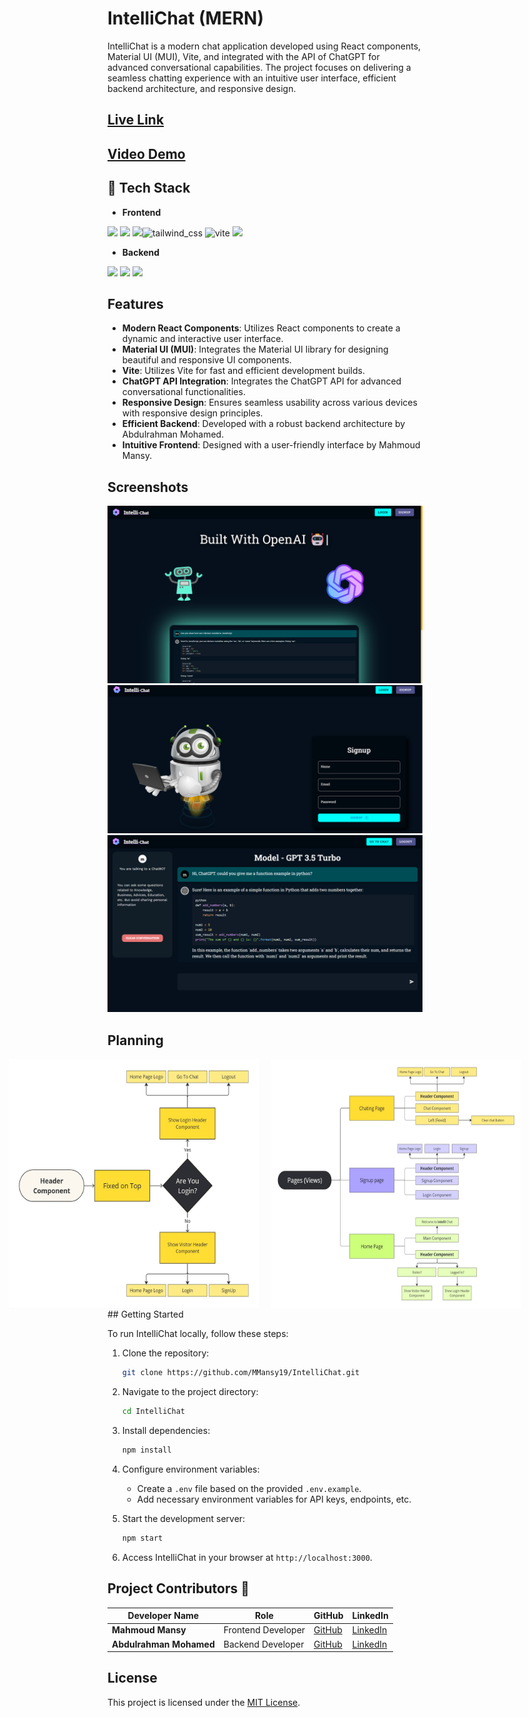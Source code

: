 # IntelliChat (MERN)

IntelliChat is a modern chat application developed using React components, Material UI (MUI), Vite, and integrated with the API of ChatGPT for advanced conversational capabilities. The project focuses on delivering a seamless chatting experience with an intuitive user interface, efficient backend architecture, and responsive design.

## [Live Link](https://intellichat-mern.netlify.app/)

## [Video Demo](https://drive.google.com/file/d/1XzJqS7IeBl8jcrYii-QMq8KDn1O9cM33/view?usp=sharing)


## 🧰 Tech Stack

- **Frontend**

<img src="https://img.icons8.com/color/48/000000/react-native.png"/> <img src="https://img.icons8.com/color/48/000000/redux.png"/> <img src="https://img.icons8.com/color/48/000000/typescript.png"/><img width="48" height="48" src="https://img.icons8.com/fluency/48/tailwind_css.png" alt="tailwind_css"/> <img width="48" height="48" src="https://img.icons8.com/fluency/48/vite.png" alt="vite"/> <img src="https://img.icons8.com/color/48/000000/figma.png">

- **Backend**

<img src="https://img.icons8.com/color/48/000000/nodejs.png"/> <img src="https://img.icons8.com/color/48/000000/express-js.png"/> <img src="https://img.icons8.com/color/48/000000/mongodb.png"/>


## Features

- **Modern React Components**: Utilizes React components to create a dynamic and interactive user interface.
- **Material UI (MUI)**: Integrates the Material UI library for designing beautiful and responsive UI components.
- **Vite**: Utilizes Vite for fast and efficient development builds.
- **ChatGPT API Integration**: Integrates the ChatGPT API for advanced conversational functionalities.
- **Responsive Design**: Ensures seamless usability across various devices with responsive design principles.
- **Efficient Backend**: Developed with a robust backend architecture by Abdulrahman Mohamed.
- **Intuitive Frontend**: Designed with a user-friendly interface by Mahmoud Mansy.

## Screenshots

![Screenshot 1](Planning/1.png)
![Screenshot 2](Planning/2.png)
![Screenshot 3](Planning/3.png)

## Planning

<div style="display: flex; justify-content: center; flex-direction:row gap:10px">
  <img style="width: 400px; height: 400px; margin: 0 10px;" src="Planning/header.jpg" alt="header">
  <img style="width: 400px; height: 400px; margin: 0 10px;" src="Planning/pages.jpg" alt="pages">
</div>
## Getting Started

To run IntelliChat locally, follow these steps:

1. Clone the repository:

   ```bash
   git clone https://github.com/MMansy19/IntelliChat.git
   ```

2. Navigate to the project directory:

   ```bash
   cd IntelliChat
   ```

3. Install dependencies:

   ```bash
   npm install
   ```

4. Configure environment variables:

   - Create a `.env` file based on the provided `.env.example`.
   - Add necessary environment variables for API keys, endpoints, etc.

5. Start the development server:

   ```bash
   npm start
   ```

6. Access IntelliChat in your browser at `http://localhost:3000`.

## Project Contributors 🤝

| Developer Name          | Role               | GitHub                                     | LinkedIn                                                               |
| ----------------------- | ------------------ | ------------------------------------------ | ---------------------------------------------------------------------- |
| **Mahmoud Mansy**       | Frontend Developer | [GitHub](https://github.com/MMansy19)      | [LinkedIn](https://www.linkedin.com/in/mahmoud-mansy-a189a5232/)       |
| **Abdulrahman Mohamed** | Backend Developer  | [GitHub](https://github.com/abdomohamed96) | [LinkedIn](https://www.linkedin.com/in/abdelrahman-mohamed-b7944123a/) |

## License

This project is licensed under the [MIT License](LICENSE).
